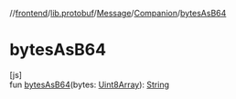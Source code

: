 //[frontend](../../../../index.md)/[lib.protobuf](../../index.md)/[Message](../index.md)/[Companion](index.md)/[bytesAsB64](bytes-as-b64.md)

# bytesAsB64

[js]\
fun [bytesAsB64](bytes-as-b64.md)(bytes: [Uint8Array](https://kotlinlang.org/api/latest/jvm/stdlib/org.khronos.webgl/-uint8-array/index.html)): [String](https://kotlinlang.org/api/latest/jvm/stdlib/kotlin/-string/index.html)
